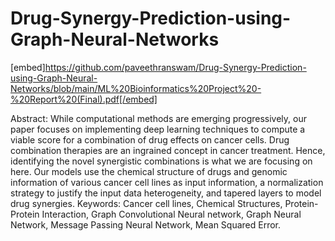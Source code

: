 # Drug-Synergy-Prediction-using-Graph-Neural-Networks

[embed]https://github.com/paveethranswam/Drug-Synergy-Prediction-using-Graph-Neural-Networks/blob/main/ML%20Bioinformatics%20Project%20-%20Report%20(Final).pdf[/embed]

Abstract: While computational methods are emerging progressively, our paper focuses on implementing deep
learning techniques to compute a viable score for a combination of drug effects on cancer cells. Drug combination
therapies are an ingrained concept in cancer treatment. Hence, identifying the novel synergistic combinations is
what we are focusing on here. Our models use the chemical structure of drugs and genomic information of various
cancer cell lines as input information, a normalization strategy to justify the input data heterogeneity, and tapered
layers to model drug synergies.
Keywords: Cancer cell lines, Chemical Structures, Protein-Protein Interaction, Graph Convolutional Neural
network, Graph Neural Network, Message Passing Neural Network, Mean Squared Error.
